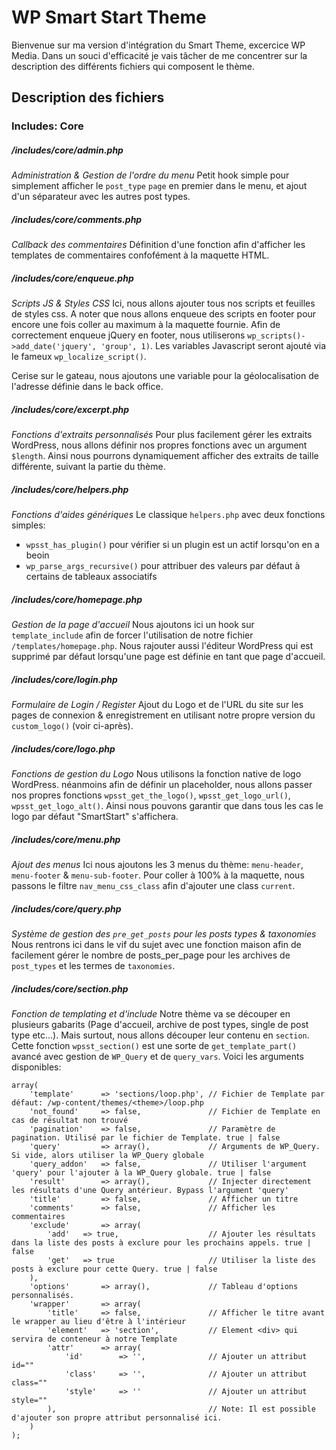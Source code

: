 # WP Smart Start Theme

Bienvenue sur ma version d'intégration du Smart Theme, excercice WP Media. Dans un souci d'efficacité je vais tâcher de me concentrer sur la description des différents fichiers qui composent le thème.

## Description des fichiers

### Includes: Core

##### /includes/core/admin.php
_Administration & Gestion de l'ordre du menu_
Petit hook simple pour simplement afficher le `post_type` `page` en premier dans le menu, et ajout d'un séparateur avec les autres post types.

##### /includes/core/comments.php
_Callback des commentaires_
Définition d'une fonction afin d'afficher les templates de commentaires confofément à la maquette HTML.

##### /includes/core/enqueue.php
_Scripts JS & Styles CSS_
Ici, nous allons ajouter tous nos scripts et feuilles de styles css. A noter que nous allons enqueue des scripts en footer pour encore une fois coller au maximum à la maquette fournie. Afin de correctement enqueue jQuery en footer, nous utiliserons `wp_scripts()->add_date('jquery', 'group', 1)`. Les variables Javascript seront ajouté via le fameux `wp_localize_script()`.

Cerise sur le gateau, nous ajoutons une variable pour la géolocalisation de l'adresse définie dans le back office.

##### /includes/core/excerpt.php
_Fonctions d'extraits personnalisés_
Pour plus facilement gérer les extraits WordPress, nous allons définir nos propres fonctions avec un argument `$length`. Ainsi nous pourrons dynamiquement afficher des extraits de taille différente, suivant la partie du thème.

##### /includes/core/helpers.php
_Fonctions d'aides génériques_
Le classique `helpers.php` avec deux fonctions simples:
+ `wpsst_has_plugin()` pour vérifier si un plugin est un actif lorsqu'on en a beoin
+ `wp_parse_args_recursive()` pour attribuer des valeurs par défaut à certains de tableaux associatifs

##### /includes/core/homepage.php
_Gestion de la page d'accueil_
Nous ajoutons ici un hook sur `template_include` afin de forcer l'utilisation de notre fichier `/templates/homepage.php`. Nous rajouter aussi l'éditeur WordPress qui est supprimé par défaut lorsqu'une page est définie en tant que page d'accueil.

##### /includes/core/login.php
_Formulaire de Login / Register_
Ajout du Logo et de l'URL du site sur les pages de connexion & enregistrement en utilisant notre propre version du `custom_logo()` (voir ci-après).

##### /includes/core/logo.php
_Fonctions de gestion du Logo_
Nous utilisons la fonction native de logo WordPress. néanmoins afin de définir un placeholder, nous allons passer nos propres fonctions `wpsst_get_the_logo()`, `wpsst_get_logo_url()`, `wpsst_get_logo_alt()`. Ainsi nous pouvons garantir que dans tous les cas le logo par défaut "SmartStart" s'affichera.

##### /includes/core/menu.php
_Ajout des menus_
Ici nous ajoutons les 3 menus du thème: `menu-header`, `menu-footer` & `menu-sub-footer`. Pour coller à 100% à la maquette, nous passons le filtre `nav_menu_css_class` afin d'ajouter une class `current`.

##### /includes/core/query.php
_Système de gestion des `pre_get_posts` pour les posts types & taxonomies_
Nous rentrons ici dans le vif du sujet avec une fonction maison afin de facilement gérer le nombre de posts_per_page pour les archives de `post_types` et les termes de `taxonomies`.

##### /includes/core/section.php
_Fonction de templating et d'include_
Notre thème va se découper en plusieurs gabarits (Page d'accueil, archive de post types, single de post type etc...). Mais surtout, nous allons découper leur contenu en `section`. Cette fonction `wpsst_section()` est une sorte de `get_template_part()` avancé avec gestion de `WP_Query` et de `query_vars`. Voici les arguments disponibles:

```
array(
	'template'      => 'sections/loop.php', // Fichier de Template par défaut: /wp-content/themes/<theme>/loop.php
	'not_found'     => false, 	            // Fichier de Template en cas de résultat non trouvé
	'pagination'    => false, 	            // Paramètre de pagination. Utilisé par le fichier de Template. true | false
	'query'         => array(), 	        // Arguments de WP_Query. Si vide, alors utiliser la WP_Query globale
	'query_addon'   => false, 	            // Utiliser l'argument 'query' pour l'ajouter à la WP_Query globale. true | false
	'result'        => array(), 	        // Injecter directement les résultats d'une Query antérieur. Bypass l'argument 'query'
	'title'         => false, 	            // Afficher un titre
	'comments'      => false, 	            // Afficher les commentaires
	'exclude'       => array(
		'add'   => true, 		            // Ajouter les résultats dans la liste des posts à exclure pour les prochains appels. true | false
		'get'   => true 		            // Utiliser la liste des posts à exclure pour cette Query. true | false
	),
	'options'       => array(), 	        // Tableau d'options personnalisés.
	'wrapper'       => array(
		'title'     => false, 	            // Afficher le titre avant le wrapper au lieu d'être à l'intérieur
		'element'   => 'section', 	        // Element <div> qui servira de conteneur à notre Template
		'attr'      => array(
			'id'        => '', 	            // Ajouter un attribut id=""
			'class'     => '', 	            // Ajouter un attribut class=""
			'style'     => '' 	            // Ajouter un attribut style=""
		), 				                    // Note: Il est possible d'ajouter son propre attribut personnalisé ici.
	)
);
```
